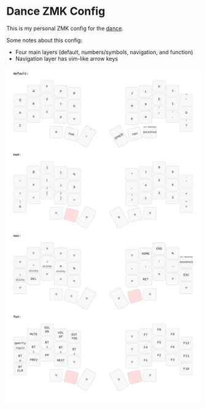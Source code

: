 # Dance ZMK Config

This is my personal ZMK config for the [dance](https://github.com/chase-hunter/dance).

Some notes about this config:
- Four main layers (default, numbers/symbols, navigation, and function)
- Navigation layer has vim-like arrow keys

![Dance Keymap](keymap_img/dance.svg)
